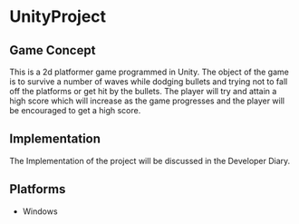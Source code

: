 # UnityProject
## Game Concept
This is a 2d platformer game programmed in Unity. The object of the game is to survive a number of waves while dodging bullets and trying not to fall off the platforms or get hit by the bullets. The player will try and attain a high score which will increase as the game progresses and the player will be encouraged to get a high score.
## Implementation
The Implementation of the project will be discussed in the Developer Diary.
## Platforms 
+ Windows
